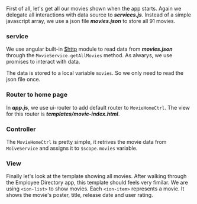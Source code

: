 First of all, let's get all our movies shown when the app starts. Again we delegate all interactions with data source to 
***services.js***. Instead of a simple javascript array, we use a json file ***movies.json*** to store all 91 movies.

### service

We use angular built-in <a href="https://docs.angularjs.org/api/ng/service/$http" target="_blank">$http</a> module to read data from ***movies.json*** 
through the ```MovieService.getAllMovies``` method. As alwarys, we use promises to interact with data. 

The data is stored to a local variable ```movies```. So we only need to read the json file once. 

### Router to home page

In ***app.js***, we use ui-router to add default router to ```MovieHomeCtrl```. The view for this router is ***templates/movie-index.html***.

### Controller

The ```MovieHomeCtrl``` is pretty simple, it retrives the movie data from ```MoiveService``` and assigns it to ```$scope.movies``` variable.

### View

Finally let's look at the template showing all movies. After walking through the Employee Directory app, this template should feels 
very fimilar. We are using ```<ion-list>``` to show movies. Each ```<ion-item>``` represents a movie. It shows the movie's poster, title, release date 
and user rating.

